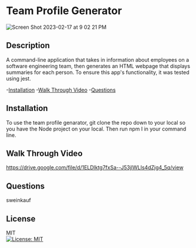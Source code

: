 # Team Profile Generator
![Screen Shot 2023-02-17 at 9 02 21 PM](https://user-images.githubusercontent.com/112744293/219828418-cd5521aa-4700-4be6-a690-ca0b65620c6d.png)

## Description

A command-line application that takes in information about employees on a software engineering team, then generates an HTML webpage that displays summaries for each person. To ensure this app's functionality, it was tested using jest.

-[Installation](#installation) -[Walk Through Video](#WalkThroughVideo) -[Questions](#questions)

## Installation

To use the team profile genarator, git clone the repo down to your local so you have the Node project on your local. Then run npm I in your command line.

## Walk Through Video

https://drive.google.com/file/d/1ELDlktg7fxSa--J53jlWLIs4dZjg4_5q/view

## Questions

sweinkauf

## License

MIT<br>[![License: MIT](https://img.shields.io/badge/License-MIT-yellow.svg)](https://opensource.org/licenses/MIT)
